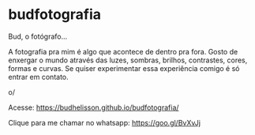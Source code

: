 # budfotografia

Bud, o fotógrafo...

A fotografia pra mim é algo que acontece de dentro pra fora. Gosto de enxergar o mundo através das luzes, sombras, brilhos, contrastes, cores, formas e curvas.
Se quiser experimentar essa experiência comigo é só entrar em contato.

o/

Acesse:
https://budhelisson.github.io/budfotografia/

Clique para me chamar no whatsapp:
https://goo.gl/BvXvJj
